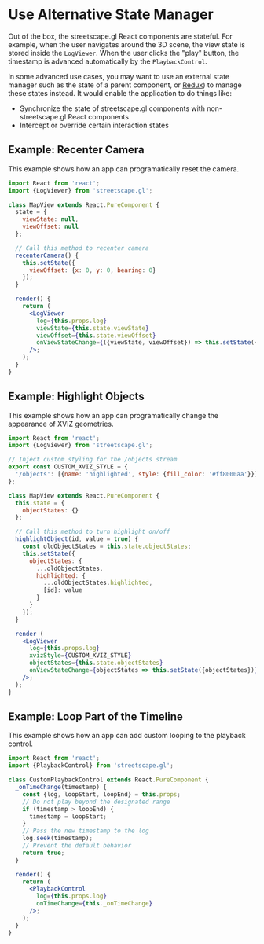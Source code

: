 # Use Alternative State Manager

Out of the box, the streetscape.gl React components are stateful. For example, when the user
navigates around the 3D scene, the view state is stored inside the `LogViewer`. When the user clicks
the "play" button, the timestamp is advanced automatically by the `PlaybackControl`.

In some advanced use cases, you may want to use an external state manager such as the state of a
parent component, or [Redux](https://redux.js.org/)) to manage these states instead. It would enable
the application to do things like:

- Synchronize the state of streetscape.gl components with non-streetscape.gl React components
- Intercept or override certain interaction states

## Example: Recenter Camera

This example shows how an app can programatically reset the camera.

```jsx
import React from 'react';
import {LogViewer} from 'streetscape.gl';

class MapView extends React.PureComponent {
  state = {
    viewState: null,
    viewOffset: null
  };

  // Call this method to recenter camera
  recenterCamera() {
    this.setState({
      viewOffset: {x: 0, y: 0, bearing: 0}
    });
  }

  render() {
    return (
      <LogViewer
        log={this.props.log}
        viewState={this.state.viewState}
        viewOffset={this.state.viewOffset}
        onViewStateChange={({viewState, viewOffset}) => this.setState({viewState, viewOffset})}
      />;
    );
  }
}
```

## Example: Highlight Objects

This example shows how an app can programatically change the appearance of XVIZ geometries.

```jsx
import React from 'react';
import {LogViewer} from 'streetscape.gl';

// Inject custom styling for the /objects stream
export const CUSTOM_XVIZ_STYLE = {
  '/objects': [{name: 'highlighted', style: {fill_color: '#ff8000aa'}}]
};

class MapView extends React.PureComponent {
  this.state = {
    objectStates: {}
  };

  // Call this method to turn highlight on/off
  highlightObject(id, value = true) {
    const oldObjectStates = this.state.objectStates;
    this.setState({
      objectStates: {
        ...oldObjectStates,
        highlighted: {
          ...oldObjectStates.highlighted,
          [id]: value
        }
      }
    });
  }

  render (
    <LogViewer
      log={this.props.log}
      xvizStyle={CUSTOM_XVIZ_STYLE}
      objectStates={this.state.objectStates}
      onViewStateChange={objectStates => this.setState({objectStates})}
    />;
  );
}
```

## Example: Loop Part of the Timeline

This example shows how an app can add custom looping to the playback control.

```jsx
import React from 'react';
import {PlaybackControl} from 'streetscape.gl';

class CustomPlaybackControl extends React.PureComponent {
  _onTimeChange(timestamp) {
    const {log, loopStart, loopEnd} = this.props;
    // Do not play beyond the designated range
    if (timestamp > loopEnd) {
      timestamp = loopStart;
    }
    // Pass the new timestamp to the log
    log.seek(timestamp);
    // Prevent the default behavior
    return true;
  }

  render() {
    return (
      <PlaybackControl
        log={this.props.log}
        onTimeChange={this._onTimeChange}
      />;
    );
  }
}
```

